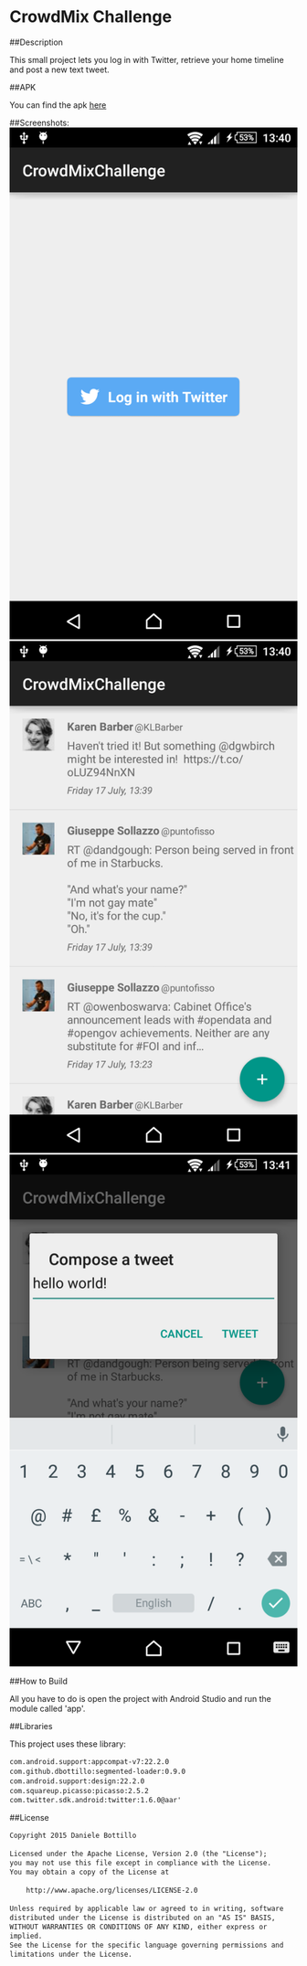# CrowdMix Challenge

##Description

This small project lets you log in with Twitter, retrieve your home timeline and post a new text tweet.


##APK

You can find the apk [here](https://github.com/dbottillo/CrowdmixChallenge/app-debug-unaligned.apk)

##Screenshots:
![SegmentedLoader - login](screenshots/login.png)
![SegmentedLoader - login](screenshots/feed.png)
![SegmentedLoader - login](screenshots/compose.png)


##How to Build

All you have to do is open the project with Android Studio and run the module called 'app'.

##Libraries

This project uses these library:

```xml
com.android.support:appcompat-v7:22.2.0
com.github.dbottillo:segmented-loader:0.9.0
com.android.support:design:22.2.0
com.squareup.picasso:picasso:2.5.2
com.twitter.sdk.android:twitter:1.6.0@aar'
```


##License

```
Copyright 2015 Daniele Bottillo

Licensed under the Apache License, Version 2.0 (the "License");
you may not use this file except in compliance with the License.
You may obtain a copy of the License at

    http://www.apache.org/licenses/LICENSE-2.0

Unless required by applicable law or agreed to in writing, software
distributed under the License is distributed on an "AS IS" BASIS,
WITHOUT WARRANTIES OR CONDITIONS OF ANY KIND, either express or implied.
See the License for the specific language governing permissions and
limitations under the License.
```